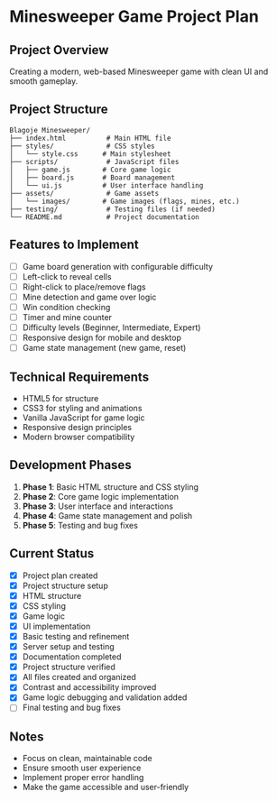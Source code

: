 # Minesweeper Game Project Plan

## Project Overview
Creating a modern, web-based Minesweeper game with clean UI and smooth gameplay.

## Project Structure
```
Blagoje Minesweeper/
├── index.html          # Main HTML file
├── styles/             # CSS styles
│   └── style.css      # Main stylesheet
├── scripts/            # JavaScript files
│   ├── game.js        # Core game logic
│   ├── board.js       # Board management
│   └── ui.js          # User interface handling
├── assets/             # Game assets
│   └── images/        # Game images (flags, mines, etc.)
├── testing/            # Testing files (if needed)
└── README.md           # Project documentation
```

## Features to Implement
- [ ] Game board generation with configurable difficulty
- [ ] Left-click to reveal cells
- [ ] Right-click to place/remove flags
- [ ] Mine detection and game over logic
- [ ] Win condition checking
- [ ] Timer and mine counter
- [ ] Difficulty levels (Beginner, Intermediate, Expert)
- [ ] Responsive design for mobile and desktop
- [ ] Game state management (new game, reset)

## Technical Requirements
- HTML5 for structure
- CSS3 for styling and animations
- Vanilla JavaScript for game logic
- Responsive design principles
- Modern browser compatibility

## Development Phases
1. **Phase 1**: Basic HTML structure and CSS styling
2. **Phase 2**: Core game logic implementation
3. **Phase 3**: User interface and interactions
4. **Phase 4**: Game state management and polish
5. **Phase 5**: Testing and bug fixes

## Current Status
- [x] Project plan created
- [x] Project structure setup
- [x] HTML structure
- [x] CSS styling
- [x] Game logic
- [x] UI implementation
- [x] Basic testing and refinement
- [x] Server setup and testing
- [x] Documentation completed
- [x] Project structure verified
- [x] All files created and organized
- [x] Contrast and accessibility improved
- [x] Game logic debugging and validation added
- [ ] Final testing and bug fixes

## Notes
- Focus on clean, maintainable code
- Ensure smooth user experience
- Implement proper error handling
- Make the game accessible and user-friendly
